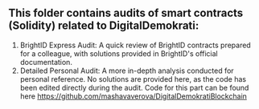 ## This folder contains audits of smart contracts (Solidity) related to DigitalDemokrati:

1. BrightID Express Audit: A quick review of BrightID contracts prepared for a colleague, with solutions provided in BrightID's official documentation.
2. Detailed Personal Audit: A more in-depth analysis conducted for personal reference. No solutions are provided here, as the code has been edited directly during the audit.
   Code for this part can be found here https://github.com/mashavaverova/DigitalDemokratiBlockchain
